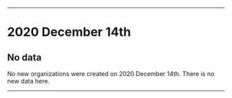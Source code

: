 
***

# 2020 December 14th

## No data

No new organizations were created on 2020 December 14th. There is no new data here.

***
